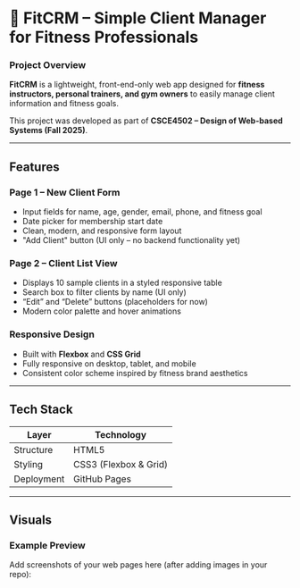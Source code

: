 # 💪 FitCRM – Simple Client Manager for Fitness Professionals

### Project Overview
**FitCRM** is a lightweight, front-end-only web app designed for **fitness instructors, personal trainers, and gym owners** to easily manage client information and fitness goals.

This project was developed as part of **CSCE4502 – Design of Web-based Systems (Fall 2025)**.

---

## Features

###  Page 1 – New Client Form
- Input fields for name, age, gender, email, phone, and fitness goal  
- Date picker for membership start date  
- Clean, modern, and responsive form layout  
- "Add Client" button (UI only – no backend functionality yet)

### Page 2 – Client List View
- Displays 10 sample clients in a styled responsive table  
- Search box to filter clients by name (UI only)  
- “Edit” and “Delete” buttons (placeholders for now)  
- Modern color palette and hover animations

###  Responsive Design
- Built with **Flexbox** and **CSS Grid**
- Fully responsive on desktop, tablet, and mobile  
- Consistent color scheme inspired by fitness brand aesthetics  

---

##  Tech Stack

| Layer | Technology |
|-------|-------------|
| Structure | HTML5 |
| Styling | CSS3 (Flexbox & Grid) |
| Deployment | GitHub Pages |

---

##  Visuals

### Example Preview
Add screenshots of your web pages here (after adding images in your repo):

```markdown
